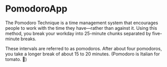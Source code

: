 # PomodoroApp

The Pomodoro Technique is a time management system that encourages people to work with the time they have—rather than against it. Using this method, you break your workday into 25-minute chunks separated by five-minute breaks.

These intervals are referred to as pomodoros. After about four pomodoros, you take a longer break of about 15 to 20 minutes. (Pomodoro is Italian for tomato. 🍅) 
